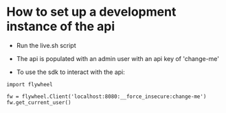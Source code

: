 # How to set up a development instance of the api
- Run the live.sh script
- The api is populated with an admin user with an api key of 'change-me'

- To use the sdk to interact with the api:
```
import flywheel

fw = flywheel.Client('localhost:8080:__force_insecure:change-me')
fw.get_current_user()
```
